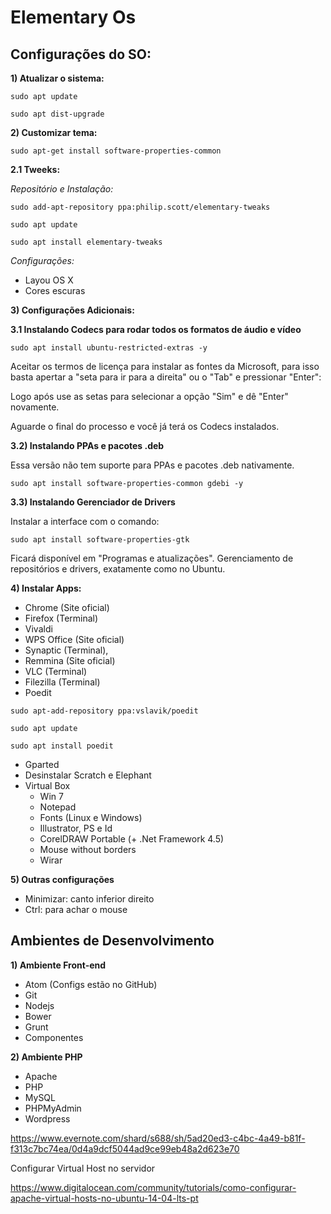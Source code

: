Elementary Os
====

Configurações do SO:
-------------------

**1) Atualizar o sistema:**

```shell
sudo apt update
```
```shell
sudo apt dist-upgrade
```

**2) Customizar tema:**

```shell
sudo apt-get install software-properties-common
```
**2.1 Tweeks:**

*Repositório e Instalação:*
```shell
sudo add-apt-repository ppa:philip.scott/elementary-tweaks
```
```shell
sudo apt update
```
```shell
sudo apt install elementary-tweaks
```

*Configurações:*
* Layou OS X
* Cores escuras

**3) Configurações Adicionais:**

**3.1 Instalando Codecs para rodar todos os formatos de áudio e vídeo**

```shell
sudo apt install ubuntu-restricted-extras -y
```

Aceitar os termos de licença para instalar as fontes da Microsoft, para isso basta apertar a "seta para ir para a direita" ou o "Tab" e pressionar "Enter":

Logo após use as setas para selecionar a opção "Sim" e dê "Enter" novamente.

Aguarde o final do processo e você já terá os Codecs instalados.

**3.2) Instalando PPAs e pacotes .deb**

Essa versão não tem suporte para PPAs e pacotes .deb nativamente.

```shell
sudo apt install software-properties-common gdebi -y
```

**3.3) Instalando Gerenciador de Drivers**

Instalar a interface com o comando:

```shell
sudo apt install software-properties-gtk
```

Ficará disponível em "Programas e atualizações". Gerenciamento de repositórios e drivers, exatamente como no Ubuntu.

**4) Instalar Apps:**

* Chrome (Site oficial)
* Firefox (Terminal)
* Vivaldi
* WPS Office (Site oficial)
* Synaptic (Terminal),
* Remmina (Site oficial)
* VLC (Terminal)
* Filezilla (Terminal)
* Poedit
```shell
sudo apt-add-repository ppa:vslavik/poedit
```
```shell
sudo apt update
```
```shell
sudo apt install poedit
```
* Gparted
* Desinstalar Scratch e Elephant
* Virtual Box
  * Win 7
  * Notepad
  * Fonts (Linux e Windows)
  * Illustrator, PS e Id
  * CorelDRAW Portable (+ .Net Framework 4.5)
  * Mouse without borders
  * Wirar

**5) Outras configurações**
  * Minimizar: canto inferior direito
  * Ctrl: para achar o mouse


Ambientes de Desenvolvimento
----------------------------

**1) Ambiente Front-end**

* Atom (Configs estão no GitHub)
* Git
* Nodejs
* Bower
* Grunt
* Componentes

**2) Ambiente PHP**

* Apache
* PHP
* MySQL
* PHPMyAdmin
* Wordpress

https://www.evernote.com/shard/s688/sh/5ad20ed3-c4bc-4a49-b81f-f313c7bc74ea/0d4a9dcf5044ad9ce99eb48a2d623e70

Configurar Virtual Host no servidor

https://www.digitalocean.com/community/tutorials/como-configurar-apache-virtual-hosts-no-ubuntu-14-04-lts-pt
